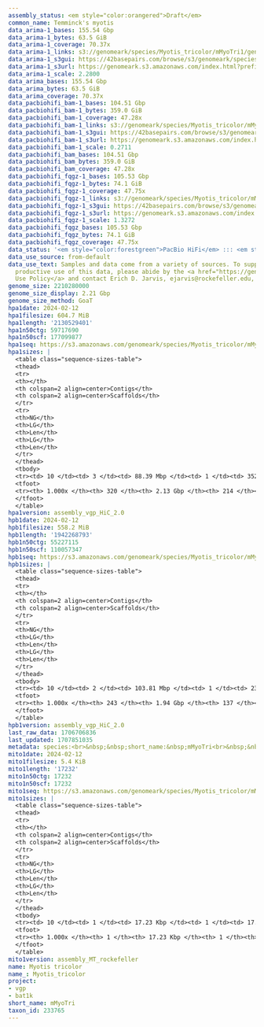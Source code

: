 ```yaml
---
assembly_status: <em style="color:orangered">Draft</em>
common_name: Temminck's myotis
data_arima-1_bases: 155.54 Gbp
data_arima-1_bytes: 63.5 GiB
data_arima-1_coverage: 70.37x
data_arima-1_links: s3://genomeark/species/Myotis_tricolor/mMyoTri1/genomic_data/arima/<br>
data_arima-1_s3gui: https://42basepairs.com/browse/s3/genomeark/species/Myotis_tricolor/mMyoTri1/genomic_data/arima/
data_arima-1_s3url: https://genomeark.s3.amazonaws.com/index.html?prefix=species/Myotis_tricolor/mMyoTri1/genomic_data/arima/
data_arima-1_scale: 2.2800
data_arima_bases: 155.54 Gbp
data_arima_bytes: 63.5 GiB
data_arima_coverage: 70.37x
data_pacbiohifi_bam-1_bases: 104.51 Gbp
data_pacbiohifi_bam-1_bytes: 359.0 GiB
data_pacbiohifi_bam-1_coverage: 47.28x
data_pacbiohifi_bam-1_links: s3://genomeark/species/Myotis_tricolor/mMyoTri1/genomic_data/pacbio_hifi/<br>
data_pacbiohifi_bam-1_s3gui: https://42basepairs.com/browse/s3/genomeark/species/Myotis_tricolor/mMyoTri1/genomic_data/pacbio_hifi/
data_pacbiohifi_bam-1_s3url: https://genomeark.s3.amazonaws.com/index.html?prefix=species/Myotis_tricolor/mMyoTri1/genomic_data/pacbio_hifi/
data_pacbiohifi_bam-1_scale: 0.2711
data_pacbiohifi_bam_bases: 104.51 Gbp
data_pacbiohifi_bam_bytes: 359.0 GiB
data_pacbiohifi_bam_coverage: 47.28x
data_pacbiohifi_fqgz-1_bases: 105.53 Gbp
data_pacbiohifi_fqgz-1_bytes: 74.1 GiB
data_pacbiohifi_fqgz-1_coverage: 47.75x
data_pacbiohifi_fqgz-1_links: s3://genomeark/species/Myotis_tricolor/mMyoTri1/genomic_data/pacbio_hifi/<br>
data_pacbiohifi_fqgz-1_s3gui: https://42basepairs.com/browse/s3/genomeark/species/Myotis_tricolor/mMyoTri1/genomic_data/pacbio_hifi/
data_pacbiohifi_fqgz-1_s3url: https://genomeark.s3.amazonaws.com/index.html?prefix=species/Myotis_tricolor/mMyoTri1/genomic_data/pacbio_hifi/
data_pacbiohifi_fqgz-1_scale: 1.3272
data_pacbiohifi_fqgz_bases: 105.53 Gbp
data_pacbiohifi_fqgz_bytes: 74.1 GiB
data_pacbiohifi_fqgz_coverage: 47.75x
data_status: '<em style="color:forestgreen">PacBio HiFi</em> ::: <em style="color:forestgreen">Arima</em>'
data_use_source: from-default
data_use_text: Samples and data come from a variety of sources. To support fair and
  productive use of this data, please abide by the <a href="https://genome10k.soe.ucsc.edu/data-use-policies/">Data
  Use Policy</a> and contact Erich D. Jarvis, ejarvis@rockefeller.edu, with any questions.
genome_size: 2210280000
genome_size_display: 2.21 Gbp
genome_size_method: GoaT
hpa1date: 2024-02-12
hpa1filesize: 604.7 MiB
hpa1length: '2130529401'
hpa1n50ctg: 59717690
hpa1n50scf: 177099877
hpa1seq: https://s3.amazonaws.com/genomeark/species/Myotis_tricolor/mMyoTri1/assembly_vgp_HiC_2.0/mMyoTri1.HiC.hap1.20240212.fasta.gz
hpa1sizes: |
  <table class="sequence-sizes-table">
  <thead>
  <tr>
  <th></th>
  <th colspan=2 align=center>Contigs</th>
  <th colspan=2 align=center>Scaffolds</th>
  </tr>
  <tr>
  <th>NG</th>
  <th>LG</th>
  <th>Len</th>
  <th>LG</th>
  <th>Len</th>
  </tr>
  </thead>
  <tbody>
  <tr><td> 10 </td><td> 3 </td><td> 88.39 Mbp </td><td> 1 </td><td> 352.10 Mbp </td></tr><tr><td> 20 </td><td> 5 </td><td> 85.18 Mbp </td><td> 2 </td><td> 271.23 Mbp </td></tr><tr><td> 30 </td><td> 8 </td><td> 74.59 Mbp </td><td> 3 </td><td> 217.59 Mbp </td></tr><tr><td> 40 </td><td> 11 </td><td> 65.63 Mbp </td><td> 4 </td><td> 181.41 Mbp </td></tr><tr style="background-color:#cccccc;"><td> 50 </td><td> 14 </td><td style="background-color:#88ff88;"> 59.72 Mbp </td><td> 5 </td><td style="background-color:#88ff88;"> 177.10 Mbp </td></tr><tr><td> 60 </td><td> 18 </td><td> 52.45 Mbp </td><td> 6 </td><td> 115.01 Mbp </td></tr><tr><td> 70 </td><td> 23 </td><td> 37.54 Mbp </td><td> 8 </td><td> 96.39 Mbp </td></tr><tr><td> 80 </td><td> 29 </td><td> 27.26 Mbp </td><td> 11 </td><td> 79.74 Mbp </td></tr><tr><td> 90 </td><td> 45 </td><td> 7.26 Mbp </td><td> 14 </td><td> 57.08 Mbp </td></tr><tr><td> 100 </td><td> 320 </td><td> 12.61 Kbp </td><td> 214 </td><td> 12.61 Kbp </td></tr></tbody>
  <tfoot>
  <tr><th> 1.000x </th><th> 320 </th><th> 2.13 Gbp </th><th> 214 </th><th> 2.13 Gbp </th></tr>
  </tfoot>
  </table>
hpa1version: assembly_vgp_HiC_2.0
hpb1date: 2024-02-12
hpb1filesize: 558.2 MiB
hpb1length: '1942268793'
hpb1n50ctg: 55227115
hpb1n50scf: 110057347
hpb1seq: https://s3.amazonaws.com/genomeark/species/Myotis_tricolor/mMyoTri1/assembly_vgp_HiC_2.0/mMyoTri1.HiC.hap2.20240212.fasta.gz
hpb1sizes: |
  <table class="sequence-sizes-table">
  <thead>
  <tr>
  <th></th>
  <th colspan=2 align=center>Contigs</th>
  <th colspan=2 align=center>Scaffolds</th>
  </tr>
  <tr>
  <th>NG</th>
  <th>LG</th>
  <th>Len</th>
  <th>LG</th>
  <th>Len</th>
  </tr>
  </thead>
  <tbody>
  <tr><td> 10 </td><td> 2 </td><td> 103.81 Mbp </td><td> 1 </td><td> 237.14 Mbp </td></tr><tr><td> 20 </td><td> 4 </td><td> 87.80 Mbp </td><td> 2 </td><td> 216.59 Mbp </td></tr><tr><td> 30 </td><td> 7 </td><td> 69.43 Mbp </td><td> 3 </td><td> 163.14 Mbp </td></tr><tr><td> 40 </td><td> 10 </td><td> 57.08 Mbp </td><td> 5 </td><td> 114.14 Mbp </td></tr><tr style="background-color:#cccccc;"><td> 50 </td><td> 13 </td><td style="background-color:#88ff88;"> 55.23 Mbp </td><td> 7 </td><td style="background-color:#88ff88;"> 110.06 Mbp </td></tr><tr><td> 60 </td><td> 17 </td><td> 48.39 Mbp </td><td> 8 </td><td> 106.09 Mbp </td></tr><tr><td> 70 </td><td> 22 </td><td> 35.63 Mbp </td><td> 10 </td><td> 95.27 Mbp </td></tr><tr><td> 80 </td><td> 28 </td><td> 24.67 Mbp </td><td> 13 </td><td> 81.96 Mbp </td></tr><tr><td> 90 </td><td> 40 </td><td> 9.75 Mbp </td><td> 15 </td><td> 66.96 Mbp </td></tr><tr><td> 100 </td><td> 243 </td><td> 14.58 Kbp </td><td> 137 </td><td> 14.58 Kbp </td></tr></tbody>
  <tfoot>
  <tr><th> 1.000x </th><th> 243 </th><th> 1.94 Gbp </th><th> 137 </th><th> 1.94 Gbp </th></tr>
  </tfoot>
  </table>
hpb1version: assembly_vgp_HiC_2.0
last_raw_data: 1706706836
last_updated: 1707851035
metadata: species:<br>&nbsp;&nbsp;short_name:&nbsp;mMyoTri<br>&nbsp;&nbsp;name:&nbsp;Myotis&nbsp;tricolor<br>&nbsp;&nbsp;taxon_id:&nbsp;233765<br>&nbsp;&nbsp;common_name:&nbsp;Temminck's&nbsp;myotis<br>&nbsp;&nbsp;order:<br>&nbsp;&nbsp;&nbsp;&nbsp;name:&nbsp;Chiroptera<br>&nbsp;&nbsp;family:<br>&nbsp;&nbsp;&nbsp;&nbsp;name:&nbsp;Vespertilionidae<br>&nbsp;&nbsp;individuals:<br>&nbsp;&nbsp;-&nbsp;mMyoTri1<br>&nbsp;&nbsp;genome_size:&nbsp;2210280000<br>&nbsp;&nbsp;genome_size_method:&nbsp;GoaT<br>&nbsp;&nbsp;project:&nbsp;[&nbsp;vgp&nbsp;,&nbsp;bat1k&nbsp;]<br>
mito1date: 2024-02-12
mito1filesize: 5.4 KiB
mito1length: '17232'
mito1n50ctg: 17232
mito1n50scf: 17232
mito1seq: https://s3.amazonaws.com/genomeark/species/Myotis_tricolor/mMyoTri1/assembly_MT_rockefeller/mMyoTri1.MT.20240212.fasta.gz
mito1sizes: |
  <table class="sequence-sizes-table">
  <thead>
  <tr>
  <th></th>
  <th colspan=2 align=center>Contigs</th>
  <th colspan=2 align=center>Scaffolds</th>
  </tr>
  <tr>
  <th>NG</th>
  <th>LG</th>
  <th>Len</th>
  <th>LG</th>
  <th>Len</th>
  </tr>
  </thead>
  <tbody>
  <tr><td> 10 </td><td> 1 </td><td> 17.23 Kbp </td><td> 1 </td><td> 17.23 Kbp </td></tr><tr><td> 20 </td><td> 1 </td><td> 17.23 Kbp </td><td> 1 </td><td> 17.23 Kbp </td></tr><tr><td> 30 </td><td> 1 </td><td> 17.23 Kbp </td><td> 1 </td><td> 17.23 Kbp </td></tr><tr><td> 40 </td><td> 1 </td><td> 17.23 Kbp </td><td> 1 </td><td> 17.23 Kbp </td></tr><tr style="background-color:#cccccc;"><td> 50 </td><td> 1 </td><td style="background-color:#ff8888;"> 17.23 Kbp </td><td> 1 </td><td style="background-color:#ff8888;"> 17.23 Kbp </td></tr><tr><td> 60 </td><td> 1 </td><td> 17.23 Kbp </td><td> 1 </td><td> 17.23 Kbp </td></tr><tr><td> 70 </td><td> 1 </td><td> 17.23 Kbp </td><td> 1 </td><td> 17.23 Kbp </td></tr><tr><td> 80 </td><td> 1 </td><td> 17.23 Kbp </td><td> 1 </td><td> 17.23 Kbp </td></tr><tr><td> 90 </td><td> 1 </td><td> 17.23 Kbp </td><td> 1 </td><td> 17.23 Kbp </td></tr><tr><td> 100 </td><td> 1 </td><td> 17.23 Kbp </td><td> 1 </td><td> 17.23 Kbp </td></tr></tbody>
  <tfoot>
  <tr><th> 1.000x </th><th> 1 </th><th> 17.23 Kbp </th><th> 1 </th><th> 17.23 Kbp </th></tr>
  </tfoot>
  </table>
mito1version: assembly_MT_rockefeller
name: Myotis tricolor
name_: Myotis_tricolor
project:
- vgp
- bat1k
short_name: mMyoTri
taxon_id: 233765
---
```

